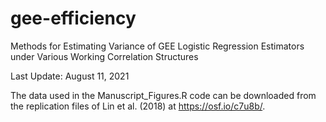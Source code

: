 # gee-efficiency
Methods for Estimating Variance of GEE Logistic Regression Estimators under Various Working Correlation Structures

Last Update: August 11, 2021

The data used in the Manuscript_Figures.R code can be downloaded from the replication files of Lin et al. (2018) at https://osf.io/c7u8b/.
